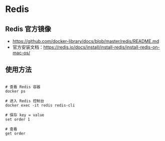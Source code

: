 # Redis

## Redis 官方镜像
- https://github.com/docker-library/docs/blob/master/redis/README.md
- 官方安装文档：https://redis.io/docs/install/install-redis/install-redis-on-mac-os/

## 使用方法

```shell

# 查看 Redis 容器
docker ps

# 进入 Redis 控制台
docker exec -it redis redis-cli

# 保存 key = value
set order 1

# 查看
get order

```